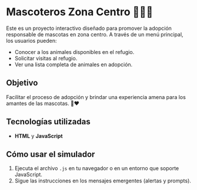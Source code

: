 # Mascoteros Zona Centro 🐶🐱🐾

Este es un proyecto interactivo diseñado para promover la adopción responsable de mascotas en zona centro. A través de un menú principal, los usuarios pueden:
- Conocer a los animales disponibles en el refugio.
- Solicitar visitas al refugio.
- Ver una lista completa de animales en adopción.

## Objetivo
Facilitar el proceso de adopción y brindar una experiencia amena para los amantes de las mascotas. 🐾❤️

## Tecnologías utilizadas
- **HTML** y **JavaScript**

## Cómo usar el simulador
1. Ejecuta el archivo `.js` en tu navegador o en un entorno que soporte JavaScript.
2. Sigue las instrucciones en los mensajes emergentes (alertas y prompts).